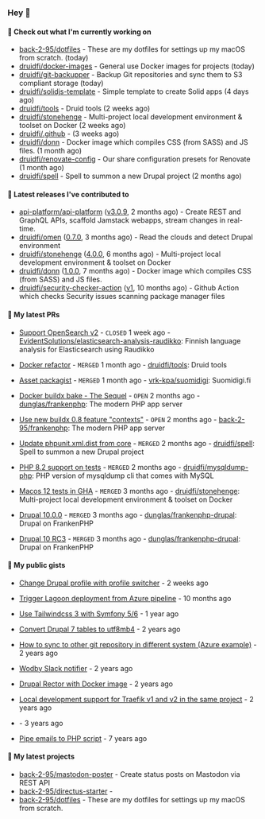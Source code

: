 ### Hey 👋

#### 👷 Check out what I'm currently working on


- [back-2-95/dotfiles](https://github.com/back-2-95/dotfiles) - These are my dotfiles for settings up my macOS from scratch. (today)
- [druidfi/docker-images](https://github.com/druidfi/docker-images) - General use Docker images for projects (today)
- [druidfi/git-backupper](https://github.com/druidfi/git-backupper) - Backup Git repositories and sync them to S3 compliant storage (today)
- [druidfi/solidjs-template](https://github.com/druidfi/solidjs-template) - Simple template to create Solid apps (4 days ago)
- [druidfi/tools](https://github.com/druidfi/tools) - Druid tools (2 weeks ago)
- [druidfi/stonehenge](https://github.com/druidfi/stonehenge) - Multi-project local development environment &amp; toolset on Docker (2 weeks ago)
- [druidfi/.github](https://github.com/druidfi/.github) -  (3 weeks ago)
- [druidfi/donn](https://github.com/druidfi/donn) - Docker image which compiles CSS (from SASS) and JS files. (1 month ago)
- [druidfi/renovate-config](https://github.com/druidfi/renovate-config) - Our share configuration presets for Renovate (1 month ago)
- [druidfi/spell](https://github.com/druidfi/spell) - Spell to summon a new Drupal project (2 months ago)


#### 🔭 Latest releases I've contributed to


- [api-platform/api-platform](https://github.com/api-platform/api-platform) ([v3.0.9](https://github.com/api-platform/api-platform/releases/tag/v3.0.9), 2 months ago) - Create REST and GraphQL APIs, scaffold Jamstack webapps, stream changes in real-time.
- [druidfi/omen](https://github.com/druidfi/omen) ([0.7.0](https://github.com/druidfi/omen/releases/tag/0.7.0), 3 months ago) - Read the clouds and detect Drupal environment
- [druidfi/stonehenge](https://github.com/druidfi/stonehenge) ([4.0.0](https://github.com/druidfi/stonehenge/releases/tag/4.0.0), 6 months ago) - Multi-project local development environment &amp; toolset on Docker
- [druidfi/donn](https://github.com/druidfi/donn) ([1.0.0](https://github.com/druidfi/donn/releases/tag/1.0.0), 7 months ago) - Docker image which compiles CSS (from SASS) and JS files.
- [druidfi/security-checker-action](https://github.com/druidfi/security-checker-action) ([v1](https://github.com/druidfi/security-checker-action/releases/tag/v1), 10 months ago) - Github Action which checks Security issues scanning package manager files

#### 🌱 My latest PRs


- [Support OpenSearch v2](https://github.com/EvidentSolutions/elasticsearch-analysis-raudikko/pull/11) - `CLOSED` 1 week ago - [EvidentSolutions/elasticsearch-analysis-raudikko](https://github.com/EvidentSolutions/elasticsearch-analysis-raudikko): Finnish language analysis for Elasticsearch using Raudikko

- [Docker refactor](https://github.com/druidfi/tools/pull/12) - `MERGED` 1 month ago - [druidfi/tools](https://github.com/druidfi/tools): Druid tools

- [Asset packagist](https://github.com/vrk-kpa/suomidigi/pull/315) - `MERGED` 1 month ago - [vrk-kpa/suomidigi](https://github.com/vrk-kpa/suomidigi): Suomidigi.fi

- [Docker buildx bake - The Sequel](https://github.com/dunglas/frankenphp/pull/133) - `OPEN` 2 months ago - [dunglas/frankenphp](https://github.com/dunglas/frankenphp): The modern PHP app server

- [Use new buildx 0.8 feature &#34;contexts&#34;](https://github.com/back-2-95/frankenphp/pull/1) - `OPEN` 2 months ago - [back-2-95/frankenphp](https://github.com/back-2-95/frankenphp): The modern PHP app server

- [Update phpunit.xml.dist from core](https://github.com/druidfi/spell/pull/43) - `MERGED` 2 months ago - [druidfi/spell](https://github.com/druidfi/spell): Spell to summon a new Drupal project

- [PHP 8.2 support on tests](https://github.com/druidfi/mysqldump-php/pull/20) - `MERGED` 2 months ago - [druidfi/mysqldump-php](https://github.com/druidfi/mysqldump-php): PHP version of mysqldump cli that comes with MySQL

- [Macos 12 tests in GHA](https://github.com/druidfi/stonehenge/pull/74) - `MERGED` 3 months ago - [druidfi/stonehenge](https://github.com/druidfi/stonehenge): Multi-project local development environment &amp; toolset on Docker

- [Drupal 10.0.0](https://github.com/dunglas/frankenphp-drupal/pull/13) - `MERGED` 3 months ago - [dunglas/frankenphp-drupal](https://github.com/dunglas/frankenphp-drupal): Drupal on FrankenPHP

- [Drupal 10 RC3](https://github.com/dunglas/frankenphp-drupal/pull/11) - `MERGED` 3 months ago - [dunglas/frankenphp-drupal](https://github.com/dunglas/frankenphp-drupal): Drupal on FrankenPHP


#### 🌱 My public gists


- [Change Drupal profile with profile switcher](https://gist.github.com/c3f5453655dd21633bf9fbdd1bd5f55d) - 2 weeks ago

- [Trigger Lagoon deployment from Azure pipeline](https://gist.github.com/bb73dc3d76cdae889ed4bd87930682f9) - 10 months ago

- [Use Tailwindcss 3 with Symfony 5/6](https://gist.github.com/3d059e4443ee8f028ab5c8c20b602b2f) - 1 year ago

- [Convert Drupal 7 tables to utf8mb4](https://gist.github.com/ef42b2ce2f464cd2ce5bd5fb579ab3ab) - 2 years ago

- [How to sync to other git repository in different system (Azure example)](https://gist.github.com/e23d1f9e1450d6b45e0ca190edfb986e) - 2 years ago

- [Wodby Slack notifier](https://gist.github.com/ff0fe5c5d93051b727195fc889a9f34d) - 2 years ago

- [Drupal Rector with Docker image](https://gist.github.com/fe39495086cdace14d521454451432f7) - 2 years ago

- [Local development support for Traefik v1 and v2 in the same project](https://gist.github.com/3fe30a9fe538d3abb1198aa6ed766559) - 2 years ago

- [](https://gist.github.com/ce42754ae29000faaeb3b7df89ae15a3) - 3 years ago

- [Pipe emails to PHP script](https://gist.github.com/b1e85ce5837420b886cb) - 7 years ago


#### 🌱 My latest projects


- [back-2-95/mastodon-poster](https://github.com/back-2-95/mastodon-poster) - Create status posts on Mastodon via REST API
- [back-2-95/directus-starter](https://github.com/back-2-95/directus-starter) - 
- [back-2-95/dotfiles](https://github.com/back-2-95/dotfiles) - These are my dotfiles for settings up my macOS from scratch.
